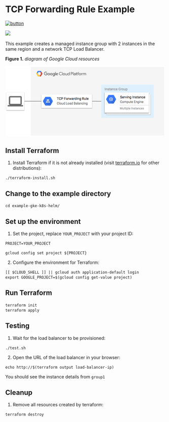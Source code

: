 # TCP Forwarding Rule Example

[![button](http://gstatic.com/cloudssh/images/open-btn.png)](https://console.cloud.google.com/cloudshell/open?git_repo=https://github.com/GoogleCloudPlatform/terraform-google-lb&page=editor&tutorial=examples/basic/README.md)

<a href="https://concourse-tf.gcp.solutions/teams/main/pipelines/tf-example-lb-basic" target="_blank">
<img src="https://concourse-tf.gcp.solutions/api/v1/teams/main/pipelines/tf-example-lb-basic/badge" /></a>

This example creates a managed instance group with 2 instances in the same region and a network TCP Load Balancer.

**Figure 1.** *diagram of Google Cloud resources*

![architecture diagram](https://raw.githubusercontent.com/GoogleCloudPlatform/terraform-google-lb/master/examples/basic/diagram.png)

## Install Terraform

1. Install Terraform if it is not already installed (visit [terraform.io](https://terraform.io) for other distributions):

```
./terraform-install.sh
```

## Change to the example directory

```
cd example-gke-k8s-helm/
```

## Set up the environment

1. Set the project, replace `YOUR_PROJECT` with your project ID:

```
PROJECT=YOUR_PROJECT
```

```
gcloud config set project ${PROJECT}
```

2. Configure the environment for Terraform:

```
[[ $CLOUD_SHELL ]] || gcloud auth application-default login
export GOOGLE_PROJECT=$(gcloud config get-value project)
```

## Run Terraform

```
terraform init
terraform apply
```

## Testing

1. Wait for the load balancer to be provisioned:

```
./test.sh
```

2. Open the URL of the load balancer in your browser:

```
echo http://$(terraform output load-balancer-ip)
```

You should see the instance details from `group1`

## Cleanup

1. Remove all resources created by terraform:

```
terraform destroy
```
